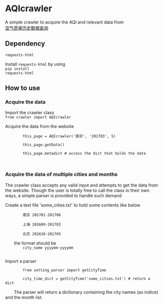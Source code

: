 # AQIcrawler
A simple crawler to acquire the AQI and relevant data from<br>
[空气质量历史数据查询](https://www.aqistudy.cn/historydata/daydata.php)

## Dependency
<code>requests-html</code>

Install <code>requests-html</code> by using<br>
<code>pip install requests-html</code>

## How to use
### Acquire the data
<p>Import the crawler class<br>
<code>from crawler import AQIcrawler</code></p>

<p>
Acquire the data from the website<br>
    <code>
        this_page = AQIcrawler('南京', '201703', 5)<br>
        this_page.getData()<br>
        this_page.metadict # access the dict that holds the data<br>
    </code>
</p>


### Acquire the data of multiple cities and months
<p>The crawler class accepts any valid input and attempts to get the data from the website. Though the user is totally free to call the class in their own ways, a simple parser is provided to handle such demand</p>

<p>
Create a text file 'some_cities.txt' to hold some contents like below<br>
    <code>
        南京 201701-201706<br>
        上海 201609-201703<br>
        北京 201610-201705<br>
    </code>
the format should be
    <code>
        city_name yyyymm-yyyymm
    </code>
</p>

<p>
Import a parser<br>
    <code>
        from setting_parser import getCityTime<br>
        city_time_dict = getCityTime('some_cities.txt') # return a dict<br>
    </code>
The parser will return a dictionary containing the city names (as indice) and the month list.
</p>
